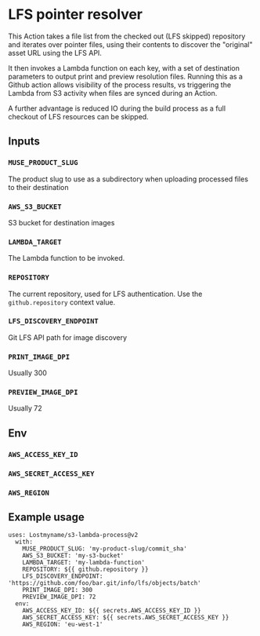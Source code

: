 # LFS pointer resolver

This Action takes a file list from the checked out (LFS skipped)
repository and iterates over pointer files, using their contents
to discover the "original" asset URL using the LFS API.

It then invokes a Lambda function on each key, with a set of
destination parameters to output print and preview resolution
files. Running this as a Github action allows visibility of the
process results, vs triggering the Lambda from S3 activity when
files are synced during an Action.

A further advantage is reduced IO during the build process as a
full checkout of LFS resources can be skipped.

## Inputs

### `MUSE_PRODUCT_SLUG`

The product slug to use as a subdirectory when uploading processed
files to their destination

### `AWS_S3_BUCKET`

S3 bucket for destination images

### `LAMBDA_TARGET`

The Lambda function to be invoked.

### `REPOSITORY`

The current repository, used for LFS authentication. Use the
`github.repository` context value.

### `LFS_DISCOVERY_ENDPOINT`

Git LFS API path for image discovery

### `PRINT_IMAGE_DPI`

Usually 300

### `PREVIEW_IMAGE_DPI`

Usually 72

## Env

### `AWS_ACCESS_KEY_ID`
### `AWS_SECRET_ACCESS_KEY`
### `AWS_REGION`

## Example usage

```
uses: Lostmyname/s3-lambda-process@v2
  with:
    MUSE_PRODUCT_SLUG: 'my-product-slug/commit_sha'
    AWS_S3_BUCKET: 'my-s3-bucket'
    LAMBDA_TARGET: 'my-lambda-function'
    REPOSITORY: ${{ github.repository }}
    LFS_DISCOVERY_ENDPOINT: 'https://github.com/foo/bar.git/info/lfs/objects/batch'
    PRINT_IMAGE_DPI: 300
    PREVIEW_IMAGE_DPI: 72
  env:
    AWS_ACCESS_KEY_ID: ${{ secrets.AWS_ACCESS_KEY_ID }}
    AWS_SECRET_ACCESS_KEY: ${{ secrets.AWS_SECRET_ACCESS_KEY }}
    AWS_REGION: 'eu-west-1'
```
